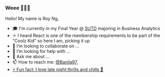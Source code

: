 ### Weee 👋😊🍰

Hello! My name is Roy Ng, 

- 🎓 I'm currently in my Final Year @ [SUTD](https://www.sutd.edu.sg/) majoring in Business Analytics
- ⚛️ I heard React is one of the membership requirements to be part of the "Coolz Kid" so here I am, picking it up
- 👯 I’m looking to collaborate on ...
- 🤔 I’m looking for help with ...
- 💬 Ask me about ...
- 📫 How to reach me: <a href="https://t.me/Banila97">@Banila97, 
- ⚡ Fun fact: I love late night thrills and chills 👻

